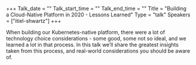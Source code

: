 +++
Talk_date = ""
Talk_start_time = ""
Talk_end_time = ""
Title = "Building a Cloud-Native Platform in 2020 - Lessons Learned"
Type = "talk"
Speakers = ["itiel-shwartz"]
+++

When building our Kubernetes-native platform, there were a lot of technology choice considerations - some good, some not so ideal, and we learned a lot in that process. In this talk we’ll share the greatest insights taken from this process, and real-world considerations you should be aware of.